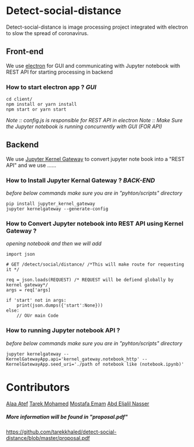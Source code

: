 # Detect-social-distance
Detect-social-distance is image processing project integrated with electron to slow the spread of coronavirus.

## Front-end
We use [electron](https://www.electronjs.org/) for GUI and communicating with Jupyter notebook with REST API for starting processing in backend 

### How to start electron app ? _GUI_

```
cd client/
npm install or yarn install 
npm start or yarn start

```
_Note :: config.js is responsible for REST API in electron_
_Note :: Make Sure the Jupyter notebook is running concurrently with GUI (FOR API)_

## Backend
We use [Jupyter Kernel Gateway](https://github.com/jupyter/kernel_gateway) to convert jupyter 
note book into a "REST API" and we use ......


### How to Install Jupyter Kernal Gateway ? _BACK-END_

_before below commands make sure you are in "pyhton/scripts" directory_
```
pip install jupyter_kernel_gateway
jupyter kernelgateway --generate-config
```


### How to Convert Jupyter notebook into REST API using Kernel Gateway ?
_opening notebook and then we will add_
```first cell
import json
```

```
# GET /detect/social/distance/ /*This will make route for requesting it */

req = json.loads(REQUEST) /* REQUEST will be defiend globally by kernel gateway*/
args = req['args]

if 'start' not in args:
    print(json.dumps({'start':None}))
else:
    // OUr main Code
```

### How to running Jupyter notebook API ?
_before below commands make sure you are in "pyhton/scripts" directory_

```
jupyter kernelgateway --KernelGatewayApp.api='kernel_gateway.notebook_http' --KernelGatewayApp.seed_uri='./path of notebook like (notebook.ipynb)'

```


# Contributors 
[Alaa Atef](https://github.com/Alaa-Atef)
[Tarek Mohamed](https://github.com/Tarekmohamed97)
[Mostafa Emam](https://github.com/mostafaahmedemam)
[Abd Eljalil Nasser](https://github.com/Abd-Eljalil-Nasser)


##### More information will be found in "proposal.pdf"
https://github.com/tarekkhaled/detect-social-distance/blob/master/proposal.pdf




